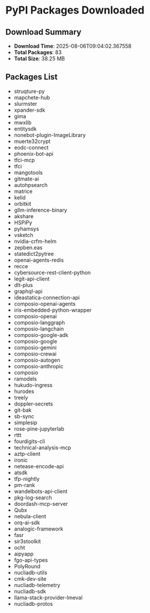 # PyPI Packages Downloaded

## Download Summary
- **Download Time**: 2025-08-06T09:04:02.367558
- **Total Packages**: 83
- **Total Size**: 38.25 MB

## Packages List
- struqture-py
- mapchete-hub
- slurmster
- xpander-sdk
- gima
- mwxlib
- entitysdk
- nonebot-plugin-ImageLibrary
- muerte32crypt
- eodc-connect
- phoenix-bot-api
- tfci-mcp
- tfci
- mangotools
- gitmate-ai
- autohpsearch
- matrice
- kelid
- orbitkit
- gllm-inference-binary
- akshare
- HSPiPy
- pyhamsys
- vsketch
- nvidia-crfm-helm
- zepben.eas
- statedict2pytree
- openai-agents-redis
- recce
- cybersource-rest-client-python
- legit-api-client
- dlt-plus
- graphql-api
- ideastatica-connection-api
- composio-openai-agents
- iris-embedded-python-wrapper
- composio-openai
- composio-langgraph
- composio-langchain
- composio-google-adk
- composio-google
- composio-gemini
- composio-crewai
- composio-autogen
- composio-anthropic
- composio
- ramodels
- hukudo-ingress
- hurodes
- treely
- doppler-secrets
- git-bak
- sb-sync
- simplesip
- rose-pine-jupyterlab
- rttt
- fourdigits-cli
- technical-analysis-mcp
- aztp-client
- ironic
- netease-encode-api
- atsdk
- tfp-nightly
- pm-rank
- wandelbots-api-client
- pkg-log-search
- doordash-mcp-server
- Qubx
- nebula-client
- orq-ai-sdk
- analogic-framework
- fasr
- sir3stoolkit
- ocht
- aipyapp
- fgo-api-types
- PolyRound
- nucliadb-utils
- cmk-dev-site
- nucliadb-telemetry
- nucliadb-sdk
- llama-stack-provider-lmeval
- nucliadb-protos
